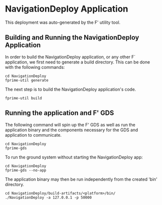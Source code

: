 # NavigationDeploy Application

This deployment was auto-generated by the F' utility tool.

## Building and Running the NavigationDeploy Application

In order to build the NavigationDeploy application, or any other F´ application, we first need to generate a build directory. This can be done with the following commands:

```
cd NavigationDeploy
fprime-util generate
```

The next step is to build the NavigationDeploy application's code.
```
fprime-util build
```

## Running the application and F' GDS

The following command will spin up the F' GDS as well as run the application binary and the components necessary for the GDS and application to communicate.

```
cd NavigationDeploy
fprime-gds
```

To run the ground system without starting the NavigationDeploy app:
```
cd NavigationDeploy
fprime-gds --no-app
```

The application binary may then be run independently from the created 'bin' directory.

```
cd NavigationDeploy/build-artifacts/<platform>/bin/
./NavigationDeploy -a 127.0.0.1 -p 50000
```
